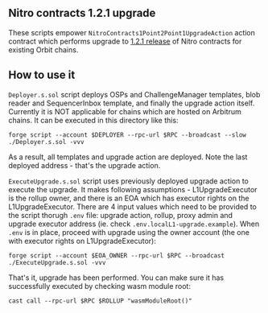 ## Nitro contracts 1.2.1 upgrade
These scripts empower `NitroContracts1Point2Point1UpgradeAction` action contract which performs upgrade to [1.2.1 release](https://github.com/OffchainLabs/nitro-contracts/releases/tag/v1.2.1) of Nitro contracts for existing Orbit chains.

## How to use it
`Deployer.s.sol` script deploys OSPs and ChallengeManager templates, blob reader and SequencerInbox template, and finally the upgrade action itself. Currently it is NOT applicable for chains which are hosted on Arbitrum chains. It can be executed in this directory like this:
```
forge script --account $DEPLOYER --rpc-url $RPC --broadcast --slow ./Deployer.s.sol -vvv
```

As a result, all templates and upgrade action are deployed. Note the last deployed address - that's the upgrade action.

`ExecuteUpgrade.s.sol` script uses previously deployed upgrade action to execute the upgrade. It makes following assumptions - L1UpgradeExecutor is the rollup owner, and there is an EOA which has executor rights on the L1UpgradeExecutor. There are 4 input values which need to be provided to the script thorugh `.env` file: upgrade action, rollup, proxy admin and upgrade executor address (ie. check `.env.localL1-upgrade.example`). When `.env` is in place, proceed with upgrade using the owner account (the one with executor rights on L1UpgradeExecutor):
```
forge script --account $EOA_OWNER --rpc-url $RPC --broadcast ./ExecuteUpgrade.s.sol -vvv
```

That's it, upgrade has been performed. You can make sure it has successfully executed by checking wasm module root:
```
cast call --rpc-url $RPC $ROLLUP "wasmModuleRoot()"
```